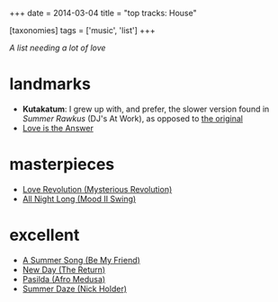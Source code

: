 +++
date = 2014-03-04
title = "top tracks: House"

[taxonomies]
tags = ['music', 'list']
+++

*A list needing a lot of love*

landmarks
=========

-   **Kutakatum**: I grew up with, and prefer, the slower version found
    in *Summer Rawkus* (DJ's At Work), as opposed to [the original]
-   [Love is the Answer]

masterpieces
============

-   [Love Revolution (Mysterious Revolution)]
-   [All Night Long (Mood II Swing)]

excellent
=========

-   [A Summer Song (Be My Friend)]
-   [New Day (The Return)]
-   [Pasilda (Afro Medusa)]
-   [Summer Daze (Nick Holder)]

  [the original]: http://www.youtube.com/watch?v=LMvEBBW4ZOc
  [Love is the Answer]: http://www.youtube.com/watch?v=wb8WrrWph94
  [Love Revolution (Mysterious Revolution)]: http://www.youtube.com/watch?v=QzaXh2JL88Q
  [All Night Long (Mood II Swing)]: http://www.youtube.com/watch?v=UGftSf9x2z4
  [A Summer Song (Be My Friend)]: http://www.youtube.com/watch?v=_V41uSeCc2I
  [New Day (The Return)]: http://www.youtube.com/watch?v=3YXsejMKcbA
  [Pasilda (Afro Medusa)]: http://www.youtube.com/watch?v=r28kec2n-gY
  [Summer Daze (Nick Holder)]: http://www.youtube.com/watch?v=j3_7ionO5qo
